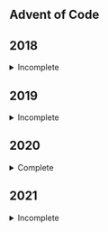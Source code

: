 ## Advent of Code

## 2018

<details>
<summary>Incomplete</summary>

- [x] Day 1
  - [x] Part 1
  - [x] Part 2
- [x] Day 2
  - [x] Part 1
  - [x] Part 2
- [ ] Day 3
  - [ ] Part 1
  - [ ] Part 2
- [ ] Day 4
  - [ ] Part 1
  - [ ] Part 2
- [ ] Day 5
  - [ ] Part 1
  - [ ] Part 2
- [ ] Day 6
  - [ ] Part 1
  - [ ] Part 2
- [ ] Day 7
  - [ ] Part 1
  - [ ] Part 2
- [ ] Day 8
  - [ ] Part 1
  - [ ] Part 2
- [ ] Day 9
  - [ ] Part 1
  - [ ] Part 2
- [ ] Day 10
  - [ ] Part 1
  - [ ] Part 2
- [ ] Day 11
  - [ ] Part 1
  - [ ] Part 2
- [ ] Day 12
  - [ ] Part 1
  - [ ] Part 2
- [ ] Day 13
  - [ ] Part 1
  - [ ] Part 2
- [ ] Day 14
  - [ ] Part 1
  - [ ] Part 2
- [ ] Day 15
  - [ ] Part 1
  - [ ] Part 2
- [ ] Day 16
  - [ ] Part 1
  - [ ] Part 2
- [ ] Day 17
  - [ ] Part 1
  - [ ] Part 2
- [ ] Day 18
  - [ ] Part 1
  - [ ] Part 2
- [ ] Day 19
  - [ ] Part 1
  - [ ] Part 2
- [ ] Day 20
  - [ ] Part 1
  - [ ] Part 2
- [ ] Day 21
  - [ ] Part 1
  - [ ] Part 2
- [ ] Day 22
  - [ ] Part 1
  - [ ] Part 2
- [ ] Day 23
  - [ ] Part 1
  - [ ] Part 2
- [ ] Day 24
  - [ ] Part 1
  - [ ] Part 2
- [ ] Day 25

</details>

## 2019

<details>
<summary>Incomplete</summary>

- [x] Day 1
  - [x] Part 1
  - [x] Part 2
- [x] Day 2
  - [x] Part 1
  - [x] Part 2
- [x] Day 3
  - [x] Part 1
  - [x] Part 2
- [x] Day 4
  - [x] Part 1
  - [x] Part 2
- [x] Day 5
  - [x] Part 1
  - [x] Part 2
- [x] Day 6
  - [x] Part 1
  - [x] Part 2
- [x] Day 7
  - [x] Part 1
  - [x] Part 2
- [x] Day 8
  - [x] Part 1
  - [x] Part 2
- [x] Day 9
  - [x] Part 1
  - [x] Part 2
- [x] Day 10
  - [x] Part 1
  - [x] Part 2
- [x] Day 11
  - [x] Part 1
  - [x] Part 2
- [x] Day 12
  - [x] Part 1
  - [x] Part 2
- [x] Day 13
  - [x] Part 1
  - [x] Part 2
- [ ] Day 14
  - [ ] Part 1
  - [ ] Part 2
- [ ] Day 15
  - [ ] Part 1
  - [ ] Part 2
- [x] Day 16
  - [x] Part 1
  - [x] Part 2
- [x] Day 17
  - [x] Part 1
  - [x] Part 2
- [ ] Day 18
  - [ ] Part 1
  - [ ] Part 2
- [x] Day 19
  - [x] Part 1
  - [x] Part 2
- [ ] Day 20
  - [ ] Part 1
  - [ ] Part 2
- [ ] Day 21
  - [x] Part 1
  - [ ] Part 2
- [ ] Day 22
  - [x] Part 1
  - [ ] Part 2
- [x] Day 23
  - [x] Part 1
  - [x] Part 2
- [ ] Day 24
  - [x] Part 1
  - [ ] Part 2
- [x] Day 25

</details>

## 2020

<details>
<summary>Complete</summary>

- [x] Day 1
  - [x] Part 1
  - [x] Part 2
- [x] Day 2
  - [x] Part 1
  - [x] Part 2
- [x] Day 3
  - [x] Part 1
  - [x] Part 2
- [x] Day 4
  - [x] Part 1
  - [x] Part 2
- [x] Day 5
  - [x] Part 1
  - [x] Part 2
- [x] Day 6
  - [x] Part 1
  - [x] Part 2
- [x] Day 7
  - [x] Part 1
  - [x] Part 2
- [x] Day 8
  - [x] Part 1
  - [x] Part 2
- [x] Day 9
  - [x] Part 1
  - [x] Part 2
- [x] Day 10
  - [x] Part 1
  - [x] Part 2
- [x] Day 11
  - [x] Part 1
  - [x] Part 2
- [x] Day 12
  - [x] Part 1
  - [x] Part 2
- [x] Day 13
  - [x] Part 1
  - [x] Part 2
- [x] Day 14
  - [x] Part 1
  - [x] Part 2
- [x] Day 15
  - [x] Part 1
  - [x] Part 2
- [x] Day 16
  - [x] Part 1
  - [x] Part 2
- [x] Day 17
  - [x] Part 1
  - [x] Part 2
- [x] Day 18
  - [x] Part 1
  - [x] Part 2
- [x] Day 19
  - [x] Part 1
  - [x] Part 2
- [x] Day 20
  - [x] Part 1
  - [x] Part 2
- [x] Day 21
  - [x] Part 1
  - [x] Part 2
- [x] Day 22
  - [x] Part 1
  - [x] Part 2
- [x] Day 23
  - [x] Part 1
  - [x] Part 2
- [x] Day 24
  - [x] Part 1
  - [x] Part 2
- [x] Day 25

</details>

## 2021

<details>
<summary>Incomplete</summary>

- [x] Day 1
  - [x] Part 1
  - [x] Part 2
- [x] Day 2
  - [x] Part 1
  - [x] Part 2
- [x] Day 3
  - [x] Part 1
  - [x] Part 2
- [x] Day 4
  - [x] Part 1
  - [x] Part 2
- [x] Day 5
  - [x] Part 1
  - [x] Part 2
- [x] Day 6
  - [x] Part 1
  - [x] Part 2
- [x] Day 7
  - [x] Part 1
  - [x] Part 2
- [x] Day 8
  - [x] Part 1
  - [x] Part 2
- [x] Day 9
  - [x] Part 1
  - [x] Part 2
- [x] Day 10
  - [x] Part 1
  - [x] Part 2
- [x] Day 11
  - [x] Part 1
  - [x] Part 2
- [x] Day 12
  - [x] Part 1
  - [x] Part 2
- [x] Day 13
  - [x] Part 1
  - [x] Part 2
- [x] Day 14
  - [x] Part 1
  - [x] Part 2
- [x] Day 15
  - [x] Part 1
  - [x] Part 2
- [x] Day 16
  - [x] Part 1
  - [x] Part 2
- [x] Day 17
  - [x] Part 1
  - [x] Part 2
- [x] Day 18
  - [x] Part 1
  - [x] Part 2
- [ ] Day 19
  - [ ] Part 1
  - [ ] Part 2
- [x] Day 20
  - [x] Part 1
  - [x] Part 2
- [x] Day 21
  - [x] Part 1
  - [x] Part 2
- [x] Day 22
  - [x] Part 1
  - [x] Part 2
- [ ] Day 23
  - [ ] Part 1
  - [ ] Part 2
- [x] Day 24
  - [x] Part 1
  - [x] Part 2
- [x] Day 25

</details>
